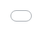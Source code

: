 ```yaml
---
layout: page
permalink: /resume/
title: Resume
category: base
published: true
description: "Resume"
tags:
  - resume
  - "Akshay Thorve"
comments: false
imagesummary: foo.png
modified: "2016-02-13"
sitemap:
    priority: 0.7
    changefreq: 'monthly'
    lastmod: 2016-02-13
style: |
  .container {
        max-width: 48rem;
    }
---
```


<span class="social-icons">
<a href="https://twitter.com/share?text=Curriculum Vitae - {{ site.owner.name }}&amp;url={{ site.url }}/resume&amp;via={{ site.owner.twitter }}"  class="social-icons" target="_blank" title="Share on twitter"> <i class="fa fa-twitter meta"></i></a>
<a href="https://plus.google.com/share?url={{ site.url }}/resume"  class="social-icons" target="_blank" title="Share on Google+"> <i class="fa fa-google-plus"></i></a>
<a href="{{ site.owner.linkedin }}" class="social-icons" title="LinkedIn profile"><i class="fa fa-linkedin"></i></a>
<a href="{{ site.url }}/files/Akshay-Thorve-Resume.pdf" class="social-icons" target="_blank" title="Printer friendly format"><i class="fa fa-print"></i></a>
</span>



<!-- Alternaetly, user html5 embed tag -->
<iframe src="{{ site.url }}/files/Akshay-Thorve-Resume.pdf" style="position:fixed; top:0px; left:0px; bottom:0px; right:0px; width:100%; height:100%; border:none; margin:0; padding:0; overflow:hidden; z-index:999999;">
</iframe>
